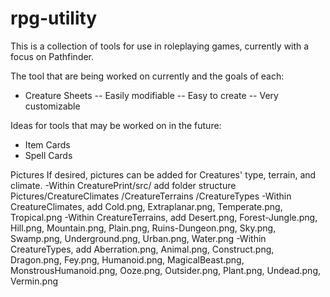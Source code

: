 # rpg-utility
This is a collection of tools for use in roleplaying games, currently with a focus on Pathfinder.

The tool that are being worked on currently and the goals of each:
- Creature Sheets
 -- Easily modifiable
 -- Easy to create
 -- Very customizable

Ideas for tools that may be worked on in the future:
- Item Cards
- Spell Cards

Pictures
If desired, pictures can be added for Creatures' type, terrain, and climate.
-Within CreaturePrint/src/ add folder structure Pictures/CreatureClimates
							/CreatureTerrains
							/CreatureTypes
-Within CreatureClimates, add Cold.png, Extraplanar.png, Temperate.png, Tropical.png
-Within CreatureTerrains, add Desert.png, Forest-Jungle.png, Hill.png, Mountain.png, Plain.png, Ruins-Dungeon.png, Sky.png, Swamp.png, Underground.png, Urban.png, Water.png
-Within CreatureTypes, add Aberration.png, Animal.png, Construct.png, Dragon.png, Fey.png, Humanoid.png, MagicalBeast.png, MonstrousHumanoid.png, Ooze.png, Outsider.png, Plant.png, Undead.png, Vermin.png
